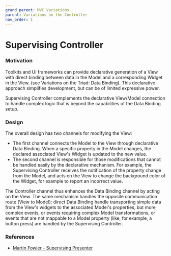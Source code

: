 ```yaml
---
grand_parent: MVC Variations
parent: Variations on the Controller
nav_order: 1
---
```

# Supervising Controller

### Motivation

Toolkits and UI frameworks can provide declarative generation of a View with
direct binding between data in the Model and a corresponding Widget in the View. 
(see Variations on the Triad: Data Binding). This declarative approach simplifies 
development, but can be of limited expressive power.

Supervising Controller complements the declarative View/Model connection to
handle complex logic that is beyond the capabilities of the Data Binding setup.

### Design

The overall design has two channels for modifying the View:

- The first channel connects the Model to the View through 
  declarative Data Binding. When a specific property in the 
  Model changes, the declared associated View's Widget is 
  updated to the new value. 
- The second channel is responsible for those modifications that cannot 
  be handled easily by the declarative mechanism. For example, the 
  Supervising Controller receives the notification of the property 
  change from the Model, and acts on the View to change the background 
  color of the Widget, for example to report an incorrect value.

The Controller channel thus enhances the Data Binding channel by acting on the View.
The same mechanism handles the opposite communication route (View to Model): 
direct Data Binding handle transporting simple data from the View's widgets 
to the associated Model's properties, but more complex events, or events 
requiring complex Model transformations, or events that are not mappable to a 
Model property (like, for example, a button press) are handled by the Supervising Controller.

### References

- [Martin Fowler - Supervising Presenter](http://martinfowler.com/eaaDev/SupervisingPresenter.html)
